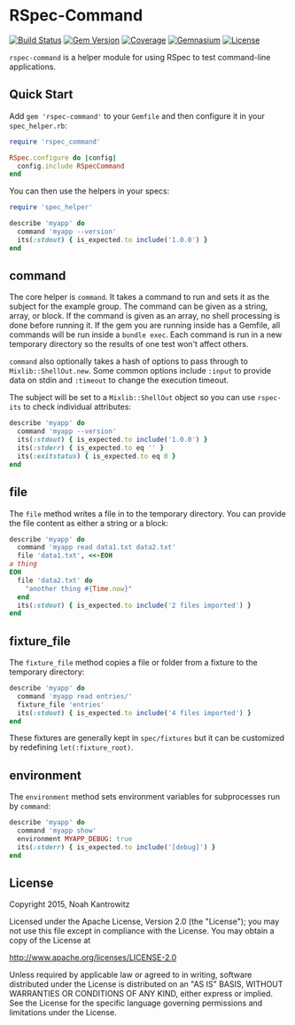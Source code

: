 # RSpec-Command

[![Build Status](https://img.shields.io/travis/coderanger/rspec-command.svg)](https://travis-ci.org/coderanger/rspec-command)
[![Gem Version](https://img.shields.io/gem/v/rspec-command.svg)](https://rubygems.org/gems/rspec-command)
[![Coverage](https://img.shields.io/codecov/c/github/coderanger/rspec-command.svg)](https://codecov.io/github/coderanger/rspec-command)
[![Gemnasium](https://img.shields.io/gemnasium/coderanger/rspec-command.svg)](https://gemnasium.com/coderanger/rspec-command)
[![License](https://img.shields.io/badge/license-Apache_2-blue.svg)](https://www.apache.org/licenses/LICENSE-2.0)

`rspec-command` is a helper module for using RSpec to test command-line
applications.

## Quick Start

Add `gem 'rspec-command'` to your `Gemfile` and then configure it in your
`spec_helper.rb`:

```ruby
require 'rspec_command'

RSpec.configure do |config|
  config.include RSpecCommand
end
```

You can then use the helpers in your specs:

```ruby
require 'spec_helper'

describe 'myapp' do
  command 'myapp --version'
  its(:stdout) { is_expected.to include('1.0.0') }
end
```

## command

The core helper is `command`. It takes a command to run and sets it as the
subject for the example group. The command can be given as a string, array, or
block. If the command is given as an array, no shell processing is done before
running it. If the gem you are running inside has a Gemfile, all commands will
be run inside a `bundle exec`. Each command is run in a new temporary directory
so the results of one test won't affect others.

`command` also optionally takes a hash of options to pass through to
`Mixlib::ShellOut.new`. Some common options include `:input` to provide data on
stdin and `:timeout` to change the execution timeout.

The subject will be set to a `Mixlib::ShellOut` object so you can use
`rspec-its` to check individual attributes:

```ruby
describe 'myapp' do
  command 'myapp --version'
  its(:stdout) { is_expected.to include('1.0.0') }
  its(:stderr) { is_expected.to eq '' }
  its(:exitstatus) { is_expected.to eq 0 }
end
```

## file

The `file` method writes a file in to the temporary directory. You can provide
the file content as either a string or a block:

```ruby
describe 'myapp' do
  command 'myapp read data1.txt data2.txt'
  file 'data1.txt', <<-EOH
a thing
EOH
  file 'data2.txt' do
    "another thing #{Time.now}"
  end
  its(:stdout) { is_expected.to include('2 files imported') }
end
```

## fixture_file

The `fixture_file` method copies a file or folder from a fixture to the
temporary directory:

```ruby
describe 'myapp' do
  command 'myapp read entries/'
  fixture_file 'entries'
  its(:stdout) { is_expected.to include('4 files imported') }
end
```

These fixtures are generally kept in `spec/fixtures` but it can be customized
by redefining `let(:fixture_root)`.

## environment

The `environment` method sets environment variables for subprocesses run by
`command`:

```ruby
describe 'myapp' do
  command 'myapp show'
  environment MYAPP_DEBUG: true
  its(:stderr) { is_expected.to include('[debug]') }
end
```

## License

Copyright 2015, Noah Kantrowitz

Licensed under the Apache License, Version 2.0 (the "License");
you may not use this file except in compliance with the License.
You may obtain a copy of the License at

http://www.apache.org/licenses/LICENSE-2.0

Unless required by applicable law or agreed to in writing, software
distributed under the License is distributed on an "AS IS" BASIS,
WITHOUT WARRANTIES OR CONDITIONS OF ANY KIND, either express or implied.
See the License for the specific language governing permissions and
limitations under the License.
